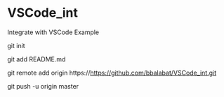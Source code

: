 # VSCode_int
Integrate with VSCode Example

git init

git add README.md

git remote add origin https://https://github.com/bbalabat/VSCode_int.git

git push -u origin master
